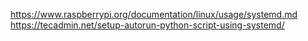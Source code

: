 https://www.raspberrypi.org/documentation/linux/usage/systemd.md
https://tecadmin.net/setup-autorun-python-script-using-systemd/
